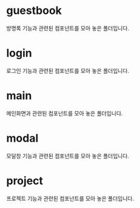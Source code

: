 # guestbook
방명록 기능과 관련된 컴포넌트를 모아 놓은 폴더입니다.
# login
로그인 기능과 관련된 컴포넌트를 모아 놓은 폴더입니다.
# main
메인화면과 관련된 컴포넌트를 모아 놓은 폴더입니다.
# modal
모달창 기능과 관련된 컴포넌트를 모아 놓은 폴더입니다.
# project
프로젝트 기능과 관련된 컴포넌트를 모아 놓은 폴더입니다.
